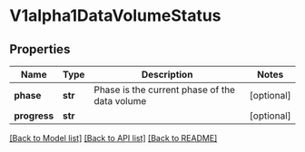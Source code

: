 # V1alpha1DataVolumeStatus

## Properties
Name | Type | Description | Notes
------------ | ------------- | ------------- | -------------
**phase** | **str** | Phase is the current phase of the data volume | [optional] 
**progress** | **str** |  | [optional] 

[[Back to Model list]](../README.md#documentation-for-models) [[Back to API list]](../README.md#documentation-for-api-endpoints) [[Back to README]](../README.md)


